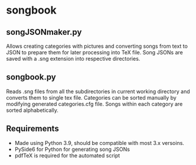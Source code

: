   # songbook

  ## songJSONmaker.py

  Allows creating categories with pictures and converting songs from text to JSON to prepare them for later processing into TeX file. Song JSONs are saved with a .sng extension into respective directories.

  ## songbook.py

  Reads .sng files from all the subdirectories in current working directory and converts them to single tex file. Categories can be sorted manually by modifying generated categories.cfg file. Songs within each category are sorted alphabetically.
  
  ## Requirements
  
  - Made using Python 3.9, should be compatible with most 3.x versoins.
  - PySide6 for Python for generating song JSONs
  - pdfTeX is required for the automated script

